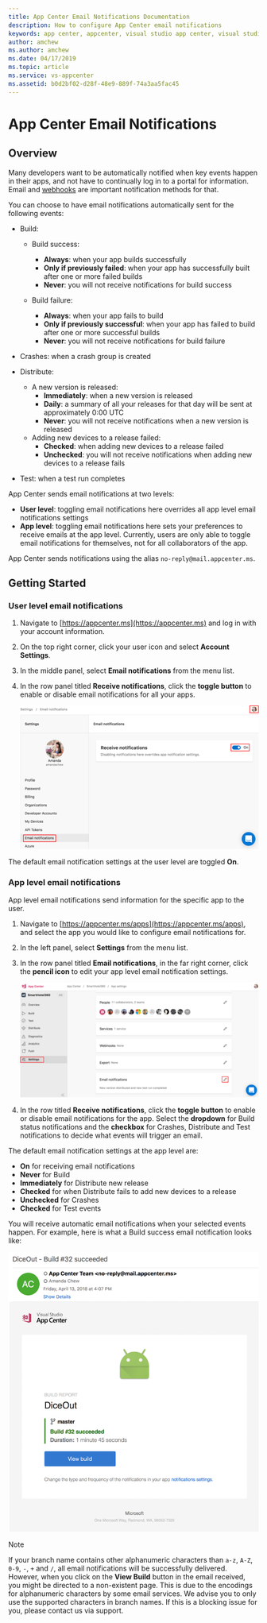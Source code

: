 ```yaml
---
title: App Center Email Notifications Documentation
description: How to configure App Center email notifications
keywords: app center, appcenter, visual studio app center, visual studio appcenter, email, email notifications, build status, build, crashes, crash, distribute, diagnostics, crash groups, crash group, new app version released, new crash group, test, test run, test run completed, test run complete
author: amchew
ms.author: amchew
ms.date: 04/17/2019
ms.topic: article
ms.service: vs-appcenter
ms.assetid: b0d2bf02-d28f-48e9-889f-74a3aa5fac45
---
```


# App Center Email Notifications
## Overview

Many developers want to be automatically notified when key events happen in their apps, and not have to continually log in to a portal for information. Email and [webhooks](https://docs.microsoft.com/appcenter/dashboard/webhooks/) are important notification methods for that.

You can choose to have email notifications automatically sent for the following events:

- Build: 
  - Build success:
    - **Always**: when your app builds successfully
    - **Only if previously failed**: when your app has successfully built after one or more failed builds
    - **Never**: you will not receive notifications for build success

  - Build failure:
    - **Always**: when your app fails to build
    - **Only if previously successful**: when your app has failed to build after one or more successful builds
    - **Never**: you will not receive notifications for build failure

- Crashes: when a crash group is created
- Distribute: 
  - A new version is released:
    - **Immediately**: when a new version is released
    - **Daily**: a summary of all your releases for that day will be sent at approximately 0:00 UTC
    - **Never**: you will not receive notifications when a new version is released
  - Adding new devices to a release failed:
    - **Checked**: when adding new devices to a release failed
    - **Unchecked**: you will not receive notifications when adding new devices to a release fails
- Test: when a test run completes

App Center sends email notifications at two levels:  
  - **User level**: toggling email notifications here overrides all app level email notifications settings
  - **App level**: toggling email notifications here sets your preferences to receive emails at the app level. Currently, users are only able to toggle email notifications for themselves, not for all collaborators of the app.

App Center sends notifications using the alias `no-reply@mail.appcenter.ms`.

## Getting Started

### User level email notifications

1. Navigate to [https://appcenter.ms](https://appcenter.ms) and log in with your account information.

2. On the top right corner, click your user icon and select **Account Settings**.

3. In the middle panel, select **Email notifications** from the menu list.

4. In the row panel titled **Receive notifications**, click the **toggle button** to enable or disable email notifications for all your apps.

    ![How to configure email notifications at the user level](media/configureEmailNotificationUser.png)

The default email notification settings at the user level are toggled **On**.

### App level email notifications

App level email notifications send information for the specific app to the user.

1. Navigate to [https://appcenter.ms/apps](https://appcenter.ms/apps), and select the app you would like to configure email notifications for.

2. In the left panel, select **Settings** from the menu list.

3. In the row panel titled **Email notifications**, in the far right corner, click the **pencil icon** to edit your app level email notification settings.

    ![How to configure email notifications at the app level](media/configureEmailNotificationApp.png)

4. In the row titled **Receive notifications**, click the **toggle button** to enable or disable email notifications for the app. Select the **dropdown** for Build status notifications and the **checkbox** for Crashes, Distribute and Test notifications to decide what events will trigger an email.

The default email notification settings at the app level are:
  - **On** for receiving email notifications
  - **Never** for Build
  - **Immediately** for Distribute new release
  - **Checked** for when Distribute fails to add new devices to a release
  - **Unchecked** for Crashes
  - **Checked** for Test events

You will receive automatic email notifications when your selected events happen. For example, here is what a Build success email notification looks like:

![Email notification for a successful build](media/emailSuccessfulBuild.png)

> [!NOTE]
> If your branch name contains other alphanumeric characters than `a-z`, `A-Z`, `0-9`, `-`, `+` and `/`, all email notifications will be successfully delivered. However, when you click on the **View Build** button in the email received, you might be directed to a non-existent page. This is due to the encodings for alphanumeric characters by some email services. We advise you to only use the supported characters in branch names. If this is a blocking issue for you, please contact us via support.
